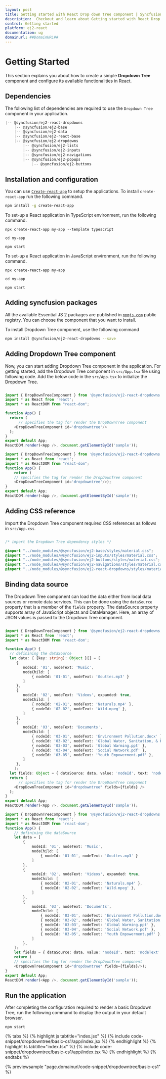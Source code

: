 ```yaml
---
layout: post
title: Getting started with React Drop down tree component | Syncfusion
description:  Checkout and learn about Getting started with React Drop down tree component of Syncfusion Essential JS 2 and more details.
control: Getting started 
platform: ej2-react
documentation: ug
domainurl: ##DomainURL##
---
```


# Getting Started

This section explains you about how to create a simple **Dropdown Tree** component and configure its available functionalities in React.

## Dependencies

The following list of dependencies are required to use the `Dropdown Tree` component in your application.

```javascript
|-- @syncfusion/ej2-react-dropdowns
    |-- @syncfusion/ej2-base
    |-- @syncfusion/ej2-data
    |-- @syncfusion/ej2-react-base
    |-- @syncfusion/ej2-dropdowns
        |-- @syncfusion/ej2-lists
        |-- @syncfusion/ej2-inputs
        |-- @syncfusion/ej2-navigations
        |-- @syncfusion/ej2-popups
            |-- @syncfusion/ej2-buttons
```

## Installation and configuration

You can use [`Create-react-app`](https://github.com/facebook/create-react-app) to setup the applications. To install `create-react-app` run the following command.

```bash
npm install -g create-react-app
```
To set-up a React application in TypeScript environment, run the following command.

```
npx create-react-app my-app --template typescript

cd my-app

npm start
```

To set-up a React application in JavaScript environment, run the following command.

```
npx create-react-app my-app

cd my-app

npm start
```

## Adding syncfusion packages

All the available Essential JS 2 packages are published in [`npmjs.com`](https://www.npmjs.com/~syncfusionorg) public registry. You can choose the component that you want to install.

To install Dropdown Tree component, use the following command

```bash
npm install @syncfusion/ej2-react-dropdowns --save
```

## Adding Dropdown Tree component

Now, you can start adding Dropdown Tree component in the application. For getting started, add the Dropdown Tree component in `src/App.tsx` file using following code. Add the below code in the `src/App.tsx` to initialize the Dropdown Tree.

```ts

import { DropDownTreeComponent } from '@syncfusion/ej2-react-dropdowns';
import * as React from 'react';
import * as ReactDOM from "react-dom";

function App() {
  return (
      // specifies the tag for render the DropDownTree component
    <DropDownTreeComponent id='dropdowntree'/>
  );
}
export default App;
ReactDOM.render(<App />, document.getElementById('sample'));

```

```ts
import { DropDownTreeComponent } from '@syncfusion/ej2-react-dropdowns';
import * as React from 'react';
import * as ReactDOM from "react-dom";
function App() {
    return (
    // specifies the tag for render the DropDownTree component
    <DropDownTreeComponent id='dropdowntree'/>);
}
export default App;
ReactDOM.render(<App />, document.getElementById('sample'));
```

## Adding CSS reference

Import the Dropdown Tree component required CSS references as follows in `src/App.css`.

```css

/* import the Dropdown Tree dependency styles */

@import "../node_modules/@syncfusion/ej2-base/styles/material.css";
@import "../node_modules/@syncfusion/ej2-inputs/styles/material.css";
@import "../node_modules/@syncfusion/ej2-buttons/styles/material.css";
@import "../node_modules/@syncfusion/ej2-navigations/styles/material.css";
@import "../node_modules/@syncfusion/ej2-react-dropdowns/styles/material.css";

```

## Binding data source

The Dropdown Tree component can load the data either from local data sources or remote data services. This can be done using the `dataSource` property that is a member of the `fields` property. The dataSource property supports array of JavaScript objects and DataManager. Here, an array of JSON values is passed to the Dropdown Tree component.



```ts

import { DropDownTreeComponent } from '@syncfusion/ej2-react-dropdowns';
import * as React from 'react';
import * as ReactDOM from 'react-dom';

function App() {
  // definining the dataSource
  let data: { [key: string]: Object }[] = [
     {
        nodeId: '01', nodeText: 'Music',
        nodeChild: [
            { nodeId: '01-01', nodeText: 'Gouttes.mp3' }
        ]
     },
     {
        nodeId: '02', nodeText: 'Videos', expanded: true,
        nodeChild: [
            { nodeId: '02-01', nodeText: 'Naturals.mp4' },
            { nodeId: '02-02', nodeText: 'Wild.mpeg' },
        ]
     },
     {
        nodeId: '03', nodeText: 'Documents',
        nodeChild: [
            { nodeId: '03-01', nodeText: 'Environment Pollution.docx' },
            { nodeId: '03-02', nodeText: 'Global Water, Sanitation, & Hygiene.docx' },
            { nodeId: '03-03', nodeText: 'Global Warming.ppt' },
            { nodeId: '03-04', nodeText: 'Social Network.pdf' },
            { nodeId: '03-05', nodeText: 'Youth Empowerment.pdf' },
        ]
     },
    ];
  let fields: Object = { dataSource: data, value: 'nodeId', text: 'nodeText', child: 'nodeChild' };
  return (
      // specifies the tag for render the DropDownTree component
    <DropDownTreeComponent id="dropdowntree" fields={fields} />
  );
}
export default App;
ReactDOM.render(<App />, document.getElementById('sample'));

```

```ts
import { DropDownTreeComponent } from '@syncfusion/ej2-react-dropdowns';
import * as React from 'react';
import * as ReactDOM from 'react-dom';
function App() {
    // definining the dataSource
    let data = [
        {
            nodeId: '01', nodeText: 'Music',
            nodeChild: [
                { nodeId: '01-01', nodeText: 'Gouttes.mp3' }
            ]
        },
        {
            nodeId: '02', nodeText: 'Videos', expanded: true,
            nodeChild: [
                { nodeId: '02-01', nodeText: 'Naturals.mp4' },
                { nodeId: '02-02', nodeText: 'Wild.mpeg' },
            ]
        },
        {
            nodeId: '03', nodeText: 'Documents',
            nodeChild: [
                { nodeId: '03-01', nodeText: 'Environment Pollution.docx' },
                { nodeId: '03-02', nodeText: 'Global Water, Sanitation, & Hygiene.docx' },
                { nodeId: '03-03', nodeText: 'Global Warming.ppt' },
                { nodeId: '03-04', nodeText: 'Social Network.pdf' },
                { nodeId: '03-05', nodeText: 'Youth Empowerment.pdf' },
            ]
        },
    ];
    let fields = { dataSource: data, value: 'nodeId', text: 'nodeText', child: 'nodeChild' };
    return (
    // specifies the tag for render the DropDownTree component
    <DropDownTreeComponent id="dropdowntree" fields={fields}/>);
}
export default App;
ReactDOM.render(<App />, document.getElementById('sample'));
```

## Run the application

After completing the configuration required to render a basic Dropdown Tree, run the following command to display the output in your default browser.

```
npm start
```

{% tabs %}
{% highlight js tabtitle="index.jsx" %}
{% include code-snippet/dropdowntree/basic-cs1/app/index.jsx %}
{% endhighlight %}
{% highlight ts tabtitle="index.tsx" %}
{% include code-snippet/dropdowntree/basic-cs1/app/index.tsx %}
{% endhighlight %}
{% endtabs %}

 {% previewsample "page.domainurl/code-snippet/dropdowntree/basic-cs1" %}
